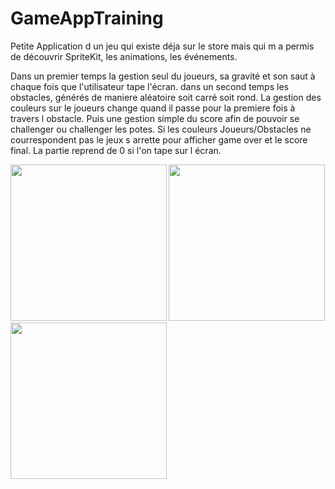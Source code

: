 # GameAppTraining

Petite Application d un jeu qui existe déja sur le store mais qui m a permis de découvrir SpriteKit, les animations, les événements.

Dans un premier temps la gestion seul du joueurs, sa gravité et son saut à chaque fois que l'utilisateur tape l'écran.
dans un second temps les obstacles, générés de maniere aléatoire soit carré soit rond.
La gestion des couleurs sur le joueurs change quand il passe pour la premiere fois à travers l obstacle.
Puis une gestion simple du score afin de pouvoir se challenger ou challenger les potes.
Si les couleurs Joueurs/Obstacles ne courrespondent pas le jeux s arrette pour afficher game over et le score final.
La partie reprend de 0 si l'on tape sur l écran.

<b>
<img src="https://user-images.githubusercontent.com/43244119/117994990-3f3adb00-b341-11eb-94fa-8d105a462511.png" width="250" />
<img src="https://user-images.githubusercontent.com/43244119/117994996-406c0800-b341-11eb-8396-d975da60f34d.png" width="250" />
<img src="https://user-images.githubusercontent.com/43244119/117994999-41049e80-b341-11eb-802a-5e04bb8652a3.png" width="250" />
<b/>

